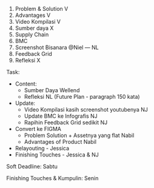 1. Problem & Solution V
2. Advantages V
3. Video Kompilasi V
4. Sumber daya X
5. Supply Chain 
6. BMC 
7. Screenshot Bisanara @Niel — NL 
8. Feedback Grid
9. Refleksi X


Task:
- Content:
	- Sumber Daya Wellend
	- Refleksi NL (Future Plan - paragraph 150 kata)
- Update:
	- Video Kompilasi kasih screenshot youtubenya NJ
	- Update BMC ke Infografis NJ
	- Rapihin Feedback Grid sedikit NJ 
- Convert ke FIGMA
	- Problem Solution + Assetnya yang flat  Nabil 
	- Advantages of Product                           Nabil
- Relayouting - Jessica
- Finishing Touches - Jessica & NJ 


Soft Deadline: 
Sabtu   

Finishing Touches & Kumpulin:
Senin
